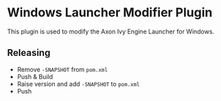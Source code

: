 # Windows Launcher Modifier Plugin

This plugin is used to modify the Axon Ivy Engine Launcher for Windows.

## Releasing

- Remove `-SNAPSHOT` from `pom.xml`
- Push & Build
- Raise version and add `-SNAPSHOT` to `pom.xml`
- Push
